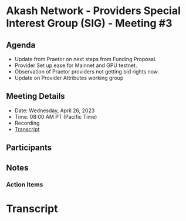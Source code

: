 
# Akash Network - Providers Special Interest Group (SIG) - Meeting #3

## Agenda

- Update from Praetor on next steps from Funding Proposal.
- Provider Set up ease for Mainnet and GPU testnet.
- Observation of Praetor providers not getting bid rights now.
- Update on Provider Attributes working group

## Meeting Details

- Date: Wednesday, April 26, 2023
- Time: 08:00 AM PT (Pacific Time)
- Recording
- [Transcript](#transcript)

## Participants





## Notes



### Action Items



# **Transcript**
